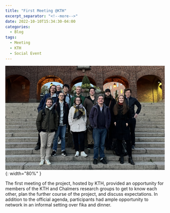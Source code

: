 ```yaml
---
title: "First Meeting @KTH"
excerpt_separator: "<!--more-->"
date: 2022-10-10T15:34:30-04:00
categories:
  - Blog
tags:
  - Meeting
  - KTH
  - Social Event
---
```


![image info](/assets/images/2022-10-10-group.jpeg){: width="80%" }

The first meeting of the project, hosted by KTH, provided an opportunity for members of the KTH and Chalmers research groups to get to know each other, plan the further course of the project, and discuss expectations.
In addition to the official agenda, participants had ample opportunity to network in an informal setting over fika and dinner.

<!--more-->


